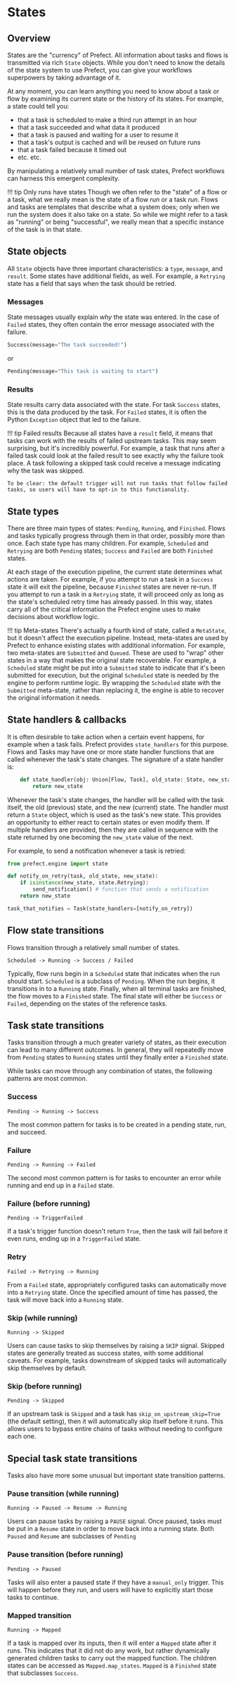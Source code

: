 # States

## Overview

States are the "currency" of Prefect. All information about tasks and flows is transmitted via rich `State` objects. While you don't need to know the details of the state system to use Prefect, you can give your workflows superpowers by taking advantage of it.

At any moment, you can learn anything you need to know about a task or flow by examining its current state or the history of its states. For example, a state could tell you:

- that a task is scheduled to make a third run attempt in an hour
- that a task succeeded and what data it produced
- that a task is paused and waiting for a user to resume it
- that a task's output is cached and will be reused on future runs
- that a task failed because it timed out
- etc. etc.

By manipulating a relatively small number of task states, Prefect workflows can harness this emergent complexity.

!!! tip Only runs have states
    Though we often refer to the "state" of a flow or a task, what we really mean is the state of a flow _run_ or a task _run_. Flows and tasks are templates that describe what a system does; only when we run the system does it also take on a state. So while we might refer to a task as "running" or being "successful", we really mean that a specific instance of the task is in that state.


## State objects

All `State` objects have three important characteristics: a `type`, `message`, and `result`. Some states have additional fields, as well. For example, a `Retrying` state has a field that says when the task should be retried.

### Messages

State messages usually explain _why_ the state was entered. In the case of `Failed` states, they often contain the error message associated with the failure.

```python
Success(message="The task succeeded!")
```

or

```python
Pending(message="This task is waiting to start")
```

### Results

State results carry data associated with the state. For task `Success` states, this is the data produced by the task. For `Failed` states, it is often the Python `Exception` object that led to the failure.

!!! tip Failed results
    Because all states have a `result` field, it means that tasks can work with the results of failed upstream tasks. This may seem surprising, but it's incredibly powerful. For example, a task that runs after a failed task could look at the failed result to see exactly why the failure took place. A task following a skipped task could receive a message indicating why the task was skipped.

    To be clear: the default trigger will not run tasks that follow failed tasks, so users will have to opt-in to this functionality.


## State types

There are three main types of states: `Pending`, `Running`, and `Finished`. Flows and tasks typically progress through them in that order, possibly more than once. Each state type has many children. For example, `Scheduled` and `Retrying` are both `Pending` states; `Success` and `Failed` are both `Finished` states.

At each stage of the execution pipeline, the current state determines what actions are taken. For example, if you attempt to run a task in a `Success` state it will exit the pipeline, because `Finished` states are never re-run. If you attempt to run a task in a `Retrying` state, it will proceed only as long as the state's scheduled retry time has already passed. In this way, states carry all of the critical information the Prefect engine uses to make decisions about workflow logic.

!!! tip Meta-states
    There's actually a fourth kind of state, called a `MetaState`, but it doesn't affect the execution pipeline. Instead, meta-states are used by Prefect to enhance existing states with additional information. For example, two meta-states are `Submitted` and `Queued`. These are used to "wrap" other states in a way that makes the original state recoverable. For example, a `Scheduled` state might be put into a `Submitted` state to indicate that it's been submitted for execution, but the original `Scheduled` state is needed by the engine to perform runtime logic. By wrapping the `Scheduled` state with the `Submitted` meta-state, rather than replacing it, the engine is able to recover the original information it needs.


## State handlers & callbacks

It is often desirable to take action when a certain event happens, for example when a task fails. Prefect provides `state_handlers` for this purpose. Flows and Tasks may have one or more state handler functions that are called whenever the task's state changes. The signature of a state handler is:

```python
    def state_handler(obj: Union[Flow, Task], old_state: State, new_state: State) -> State:
        return new_state
```

Whenever the task's state changes, the handler will be called with the task itself, the old (previous) state, and the new (current) state. The handler must return a `State` object, which is used as the task's new state. This provides an opportunity to either react to certain states or even modify them. If multiple handlers are provided, then they are called in sequence with the state returned by one becoming the `new_state` value of the next.

For example, to send a notification whenever a task is retried:

```python
from prefect.engine import state

def notify_on_retry(task, old_state, new_state):
    if isinstance(new_state, state.Retrying):
        send_notification() # function that sends a notification
    return new_state

task_that_notifies = Task(state_handlers=[notify_on_retry])
```

## Flow state transitions

Flows transition through a relatively small number of states.

`Scheduled -> Running -> Success / Failed`

Typically, flow runs begin in a `Scheduled` state that indicates when the run should start. `Scheduled` is a subclass of `Pending`. When the run begins, it transitions in to a `Running` state. Finally, when all terminal tasks are finished, the flow moves to a `Finished` state. The final state will either be `Success` or `Failed`, depending on the states of the reference tasks.

## Task state transitions

Tasks transition through a much greater variety of states, as their execution can lead to many different outcomes. In general, they will repeatedly move from `Pending` states to `Running` states until they finally enter a `Finished` state.

While tasks can move through any combination of states, the following patterns are most common.

### Success

`Pending -> Running -> Success`

The most common pattern for tasks is to be created in a pending state, run, and succeed.

### Failure

`Pending -> Running -> Failed`

The second most common pattern is for tasks to encounter an error while running and end up in a `Failed` state.

### Failure (before running)

`Pending -> TriggerFailed`

If a task's trigger function doesn't return `True`, then the task will fail before it even runs, ending up in a `TriggerFailed` state.

### Retry

`Failed -> Retrying -> Running`

From a `Failed` state, appropriately configured tasks can automatically move into a `Retrying` state. Once the specified amount of time has passed, the task will move back into a `Running` state.

### Skip (while running)

`Running -> Skipped`

Users can cause tasks to skip themselves by raising a `SKIP` signal. Skipped states are generally treated as success states, with some additional caveats. For example, tasks downstream of skipped tasks will automatically skip themselves by default.

### Skip (before running)

`Pending -> Skipped`

If an upstream task is `Skipped` and a task has `skip_on_upstream_skip=True` (the default setting), then it will automatically skip itself before it runs. This allows users to bypass entire chains of tasks without needing to configure each one.

## Special task state transitions

Tasks also have more some unusual but important state transition patterns.

### Pause transition (while running)

`Running -> Paused -> Resume -> Running`

Users can pause tasks by raising a `PAUSE` signal. Once paused, tasks must be put in a `Resume` state in order to move back into a running state. Both `Paused` and `Resume` are subclasses of `Pending`

### Pause transition (before running)

`Pending -> Paused`

Tasks will also enter a paused state if they have a `manual_only` trigger. This will happen before they run, and users will have to explicitly start those tasks to continue.

### Mapped transition

`Running -> Mapped`

If a task is mapped over its inputs, then it will enter a `Mapped` state after it runs. This indicates that it did not do any work, but rather dynamically generated children tasks to carry out the mapped function. The children states can be accessed as `Mapped.map_states`. `Mapped` is a `Finished` state that subclasses `Success`.
